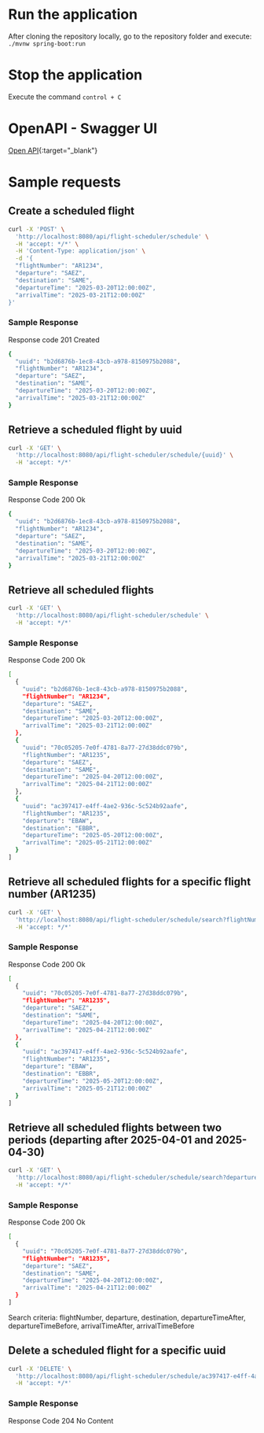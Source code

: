 # Run the application
After cloning the repository locally, go to the repository folder and execute:
```./mvnw spring-boot:run```

# Stop the application
Execute the command ```control + C```


# OpenAPI - Swagger UI
[Open API](http://localhost:8080/swagger-ui/index.html){:target="_blank"}


# Sample requests
## Create a scheduled flight
```bash
curl -X 'POST' \
  'http://localhost:8080/api/flight-scheduler/schedule' \
  -H 'accept: */*' \
  -H 'Content-Type: application/json' \
  -d '{
  "flightNumber": "AR1234",
  "departure": "SAEZ",
  "destination": "SAME",
  "departureTime": "2025-03-20T12:00:00Z",
  "arrivalTime": "2025-03-21T12:00:00Z"
}'
```
### Sample Response
Response code 201 Created
```bash
{
  "uuid": "b2d6876b-1ec8-43cb-a978-8150975b2088",
  "flightNumber": "AR1234",
  "departure": "SAEZ",
  "destination": "SAME",
  "departureTime": "2025-03-20T12:00:00Z",
  "arrivalTime": "2025-03-21T12:00:00Z"
}
```

## Retrieve a scheduled flight by uuid
```bash
curl -X 'GET' \
  'http://localhost:8080/api/flight-scheduler/schedule/{uuid}' \
  -H 'accept: */*'
```
### Sample Response
Response Code 200 Ok
```bash
{
  "uuid": "b2d6876b-1ec8-43cb-a978-8150975b2088",
  "flightNumber": "AR1234",
  "departure": "SAEZ",
  "destination": "SAME",
  "departureTime": "2025-03-20T12:00:00Z",
  "arrivalTime": "2025-03-21T12:00:00Z"
}
```

## Retrieve all scheduled flights
```bash
curl -X 'GET' \
  'http://localhost:8080/api/flight-scheduler/schedule' \
  -H 'accept: */*'
```
### Sample Response
Response Code 200 Ok
```bash
[
  {
    "uuid": "b2d6876b-1ec8-43cb-a978-8150975b2088",
    "flightNumber": "AR1234",
    "departure": "SAEZ",
    "destination": "SAME",
    "departureTime": "2025-03-20T12:00:00Z",
    "arrivalTime": "2025-03-21T12:00:00Z"
  },
  {
    "uuid": "70c05205-7e0f-4781-8a77-27d38ddc079b",
    "flightNumber": "AR1235",
    "departure": "SAEZ",
    "destination": "SAME",
    "departureTime": "2025-04-20T12:00:00Z",
    "arrivalTime": "2025-04-21T12:00:00Z"
  },
  {
    "uuid": "ac397417-e4ff-4ae2-936c-5c524b92aafe",
    "flightNumber": "AR1235",
    "departure": "EBAW",
    "destination": "EBBR",
    "departureTime": "2025-05-20T12:00:00Z",
    "arrivalTime": "2025-05-21T12:00:00Z"
  }
]
```
## Retrieve all scheduled flights for a specific flight number (AR1235)
```bash
curl -X 'GET' \
  'http://localhost:8080/api/flight-scheduler/schedule/search?flightNumber=AR1235' \
  -H 'accept: */*'
```
### Sample Response
Response Code 200 Ok
```bash
[
  {
    "uuid": "70c05205-7e0f-4781-8a77-27d38ddc079b",
    "flightNumber": "AR1235",
    "departure": "SAEZ",
    "destination": "SAME",
    "departureTime": "2025-04-20T12:00:00Z",
    "arrivalTime": "2025-04-21T12:00:00Z"
  },
  {
    "uuid": "ac397417-e4ff-4ae2-936c-5c524b92aafe",
    "flightNumber": "AR1235",
    "departure": "EBAW",
    "destination": "EBBR",
    "departureTime": "2025-05-20T12:00:00Z",
    "arrivalTime": "2025-05-21T12:00:00Z"
  }
]
```
## Retrieve all scheduled flights between two periods (departing after 2025-04-01 and 2025-04-30)
```bash
curl -X 'GET' \
  'http://localhost:8080/api/flight-scheduler/schedule/search?departureTimeAfter=2025-04-01T12%3A00%3A00Z&departureTimeBefore=2025-04-30T12%3A00%3A00Z' \
  -H 'accept: */*'
```
### Sample Response
Response Code 200 Ok
```bash
[
  {
    "uuid": "70c05205-7e0f-4781-8a77-27d38ddc079b",
    "flightNumber": "AR1235",
    "departure": "SAEZ",
    "destination": "SAME",
    "departureTime": "2025-04-20T12:00:00Z",
    "arrivalTime": "2025-04-21T12:00:00Z"
  }
]
```
Search criteria: flightNumber, departure, destination, departureTimeAfter, departureTimeBefore, arrivalTimeAfter, arrivalTimeBefore

## Delete a scheduled flight for a specific uuid
```bash
curl -X 'DELETE' \
  'http://localhost:8080/api/flight-scheduler/schedule/ac397417-e4ff-4ae2-936c-5c524b92aafe' \
  -H 'accept: */*'
```
### Sample Response
Response Code 204 No Content

